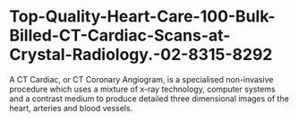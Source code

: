 # Top-Quality-Heart-Care-100-Bulk-Billed-CT-Cardiac-Scans-at-Crystal-Radiology.-02-8315-8292
A CT Cardiac, or CT Coronary Angiogram, is a specialised non-invasive procedure which uses a mixture of x-ray technology, computer systems and a contrast medium to produce detailed three dimensional images of the heart, arteries and blood vessels.
